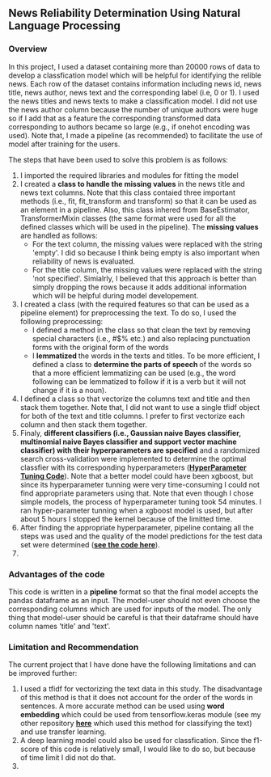 <h2> News Reliability Determination Using Natural Language Processing</h2>
<h3> Overview</h3>
<p> In this project, I used a dataset containing more than 20000 rows of data to develop a classfication model which will be helpful for identifying the relible news. Each row of the dataset contains information including news id, news title, news author, news text and the corresponding label (i.e, 0 or 1). I used the news titles and news texts to make a classification model. I did not use the news author column because the number of unique authors were huge so if I add that as a feature the corresponding transformed data corresponding to authors became so large (e.g., if onehot encoding was used). Note that, I made a pipeline (as recommended) to facilitate the use of model after training for the users. </p>
<p> The steps that have been used to solve this problem is as follows:<br>
<ol>
<li> I imported the required libraries and modules for fitting the model </li>
<li> I created a <strong>class to handle the missing values</strong> in the news title and news text columns. Note that this class contaied three important methods (i.e., fit, fit_transform and transform)  so that it can be used as an element in a pipeline. Also, this class inhered from BaseEstimator, TransformerMixin classes (the same format were used for all the defined classes which will be used in the pipeline). The <strong>missing values </strong> are handled as follows:
<ul>
<li> For the text column, the missing values were replaced with the string 'empty'. I did so because I think being empty is also important when reliability of news is evaluated.</li>
<li> For the title column, the missing values were replaced with the string 'not specified'. Simialrly, I believed that this approach is better than simply dropping the rows because it adds additional information which will be helpful during model developement. </li>
</ul> 
</li>
<li> I created a class (with the required features so that can be used as a pipeline element) for preprocessing the text. To do so, I used the following preprocessing:
  <ul><li> I defined a method in the class so that clean the text by removing special characters (i.e., #$% etc.) and also replacing punctuation forms with the original form of the words</li>
    <li> I <strong>lemmatized </strong> the words in the texts and titles. To be more efficient, I defined a class to <strong>determine the parts of speech </strong> of the words so that a more efficient lemmatizing can be used (e.g., the word following can be lemmatized to follow if it is a verb but it will not change if it is a noun).</li>
      
    
  </ul>
  </li>
  <li> I defined a class so that vectorize the columns text and title and then stack them together. Note that, I did not want to use a single tfidf object for both of the text and title columns. I prefer to first vectorize each column and then stack them together. </li>
  <li>Finaly, <strong> different classifiers (i.e., Gaussian naive Bayes classifier, multinomial naive Bayes classifier and support vector machine classifier) with their hyperparameters are specified</strong> and a randomized search cross-validation were implemented to determine the optimal classfier with its corresponding hyperparameters (<a href='https://github.com/kaveh7293/ABC_News/blob/main/Take_Home_Assignment_HyperParameterTuning.py'><strong>HyperParameter Tuning Code</strong></a>). Note that a better model could have been xgboost, but since its hyperparameter tunning were very time-consuming I could not find appropriate parameters using that. Note that even though I chose simple models, the process of hyperparameter tuning took 54 minutes. I ran hyper-parameter tunning when a xgboost model is used, but after about 5 hours I stopped the kernel because of the limitted time. 
   </li>
  <li>After finding the appropriate hyperparameter, pipeline containg all the steps was used  and the quality of the model predictions for the test data set were determined (<a href='https://github.com/kaveh7293/ABC_News/blob/main/Take_Home_Assignment_FittingModel.py'><strong>see the code here</strong></a>). 
  <li>
 </ol>
 <h3> Advantages of the code</h3>
 <p> This code is written in a <strong> pipeline </strong> format so that the final model accepts the pandas dataframe as an input. The model-user should not even choose the corresponding columns which are used for inputs of the model. The only thing that model-user should be careful is that their dataframe should have column names 'title' and 'text'.
 <h3> Limitation and Recommendation </h3>
 <p> The current project that I have done have the following limitations and can be improved further:
 <ol>
 <li>
  I used a tfidf for vectorizing the text data in this study. The disadvantage of this method is that it does not account for the order of the words in sentences. A more accurate method can be used using <strong>word embedding </strong> which could be used from tensorflow.keras module (see my other repository <a href='https://github.com/kaveh7293/Spotify-Reviews-'> <strong>here</strong></a> which used this method for classifying the text) and use transfer learning.  
 </li>
  <li> A deep learning model could also be used for classfication. Since the f1-score of this code is relatively small, I would like to do so, but because of time limit I did not do that. </li>
  <li> 
 </ol>
